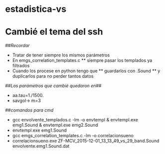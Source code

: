 # estadistica-vs
# Cambié el tema del ssh
##*Recordar*
* Tratar de tener siempre los mismos parámetros 
* En emgs_correlation_templates.c
** siempre pasar los templados ya filtrados
* Cuando los procese en python tengo que
** guardarlos con .Sound
** y duplicarlos para no perder tantos datos


##*Los parámetros que cambié quedaron en*##

* aa.tau=1./1500.
* savgol-> m=3

##*comandos para cmd*
* gcc envolvente_templados.c -lm -o envtempl & envtempl.exe emg1.Sound & envtempl.exe emg2.Sound
* envtempl.exe emg1.Sound
* gcc emgs_correlation_templates.c -lm -o correlacionsueno
* correlacionsueno.exe ZF-MCV_2015-12-01_13_13_49_vs_29_band.Sound envolvente.emg1.Sound.dat 
